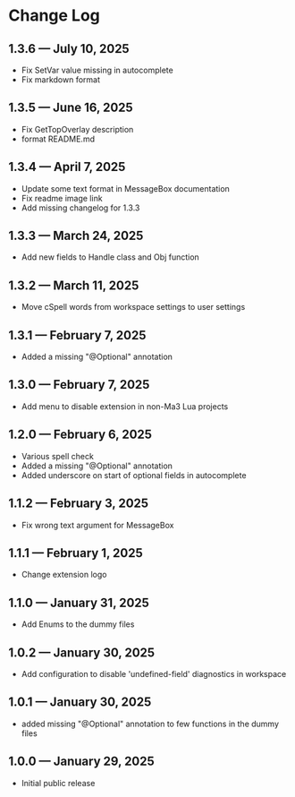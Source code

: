 # Change Log

## 1.3.6 — July 10, 2025

- Fix SetVar value missing in autocomplete
- Fix markdown format
  
## 1.3.5 — June 16, 2025

- Fix GetTopOverlay description
- format README.md

## 1.3.4 — April 7, 2025

- Update some text format in MessageBox documentation
- Fix readme image link
- Add missing changelog for 1.3.3

## 1.3.3 — March 24, 2025

- Add new fields to Handle class and Obj function

## 1.3.2 — March 11, 2025

- Move cSpell words from workspace settings to user settings

## 1.3.1 — February 7, 2025

- Added a missing "@Optional" annotation

## 1.3.0 — February 7, 2025

- Add menu to disable extension in non-Ma3 Lua projects

## 1.2.0 — February 6, 2025

- Various spell check
- Added a missing "@Optional" annotation
- Added underscore on start of optional fields in autocomplete

## 1.1.2 — February 3, 2025

- Fix wrong text argument for MessageBox

## 1.1.1 — February 1, 2025

- Change extension logo

## 1.1.0 — January 31, 2025

- Add Enums to the dummy files

## 1.0.2 — January 30, 2025

- Add configuration to disable 'undefined-field' diagnostics in workspace

## 1.0.1 — January 30, 2025

- added missing "@Optional" annotation to few functions in the dummy files

## 1.0.0 — January 29, 2025

- Initial public release
